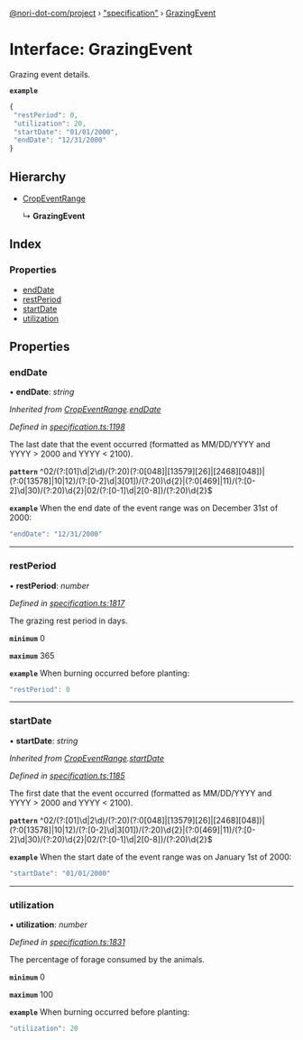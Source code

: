 [@nori-dot-com/project](../README.md) › ["specification"](../modules/_specification_.md) › [GrazingEvent](_specification_.grazingevent.md)

# Interface: GrazingEvent

Grazing event details.

**`example`** 

```js
{
 "restPeriod": 0,
 "utilization": 20,
 "startDate": "01/01/2000",
 "endDate": "12/31/2000"
}
```

## Hierarchy

* [CropEventRange](_specification_.cropeventrange.md)

  ↳ **GrazingEvent**

## Index

### Properties

* [endDate](_specification_.grazingevent.md#enddate)
* [restPeriod](_specification_.grazingevent.md#restperiod)
* [startDate](_specification_.grazingevent.md#startdate)
* [utilization](_specification_.grazingevent.md#utilization)

## Properties

###  endDate

• **endDate**: *string*

*Inherited from [CropEventRange](_specification_.cropeventrange.md).[endDate](_specification_.cropeventrange.md#enddate)*

*Defined in [specification.ts:1198](https://github.com/nori-dot-eco/nori-dot-com/blob/8162438/packages/project/src/specification.ts#L1198)*

The last date that the event occurred (formatted as MM/DD/YYYY and YYYY > 2000 and YYYY < 2100).

**`pattern`** ^02\/(?:[01]\d|2\d)\/(?:20)(?:0[048]|[13579][26]|[2468][048])|(?:0[13578]|10|12)\/(?:[0-2]\d|3[01])\/(?:20)\d{2}|(?:0[469]|11)\/(?:[0-2]\d|30)\/(?:20)\d{2}|02\/(?:[0-1]\d|2[0-8])\/(?:20)\d{2}$

**`example`** <caption>When the end date of the event range was on December 31st of 2000:</caption>

```js
"endDate": "12/31/2000"
```

___

###  restPeriod

• **restPeriod**: *number*

*Defined in [specification.ts:1817](https://github.com/nori-dot-eco/nori-dot-com/blob/8162438/packages/project/src/specification.ts#L1817)*

The grazing rest period in days.

**`minimum`** 0

**`maximum`** 365

**`example`** <caption>When burning occurred before planting:</caption>

```js
"restPeriod": 0
```

___

###  startDate

• **startDate**: *string*

*Inherited from [CropEventRange](_specification_.cropeventrange.md).[startDate](_specification_.cropeventrange.md#startdate)*

*Defined in [specification.ts:1185](https://github.com/nori-dot-eco/nori-dot-com/blob/8162438/packages/project/src/specification.ts#L1185)*

The first date that the event occurred (formatted as MM/DD/YYYY and YYYY > 2000 and YYYY < 2100).

**`pattern`** ^02\/(?:[01]\d|2\d)\/(?:20)(?:0[048]|[13579][26]|[2468][048])|(?:0[13578]|10|12)\/(?:[0-2]\d|3[01])\/(?:20)\d{2}|(?:0[469]|11)\/(?:[0-2]\d|30)\/(?:20)\d{2}|02\/(?:[0-1]\d|2[0-8])\/(?:20)\d{2}$

**`example`** <caption>When the start date of the event range was on January 1st of 2000:</caption>

```js
"startDate": "01/01/2000"
```

___

###  utilization

• **utilization**: *number*

*Defined in [specification.ts:1831](https://github.com/nori-dot-eco/nori-dot-com/blob/8162438/packages/project/src/specification.ts#L1831)*

The percentage of forage consumed by the animals.

**`minimum`** 0

**`maximum`** 100

**`example`** <caption>When burning occurred before planting:</caption>

```js
"utilization": 20
```
